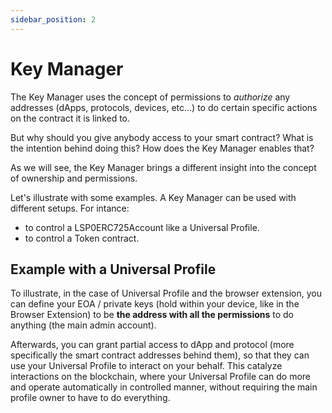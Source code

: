 ```yaml
---
sidebar_position: 2
---
```


# Key Manager

The Key Manager uses the concept of permissions to _authorize_ any addresses (dApps, protocols, devices, etc…) to do certain specific actions on the contract it is linked to.

But why should you give anybody access to your smart contract? What is the intention behind doing this? How does the Key Manager enables that?

As we will see, the Key Manager brings a different insight into the concept of ownership and permissions. 

Let's illustrate with some examples. A Key Manager can be used with different setups. For intance:

- to control a LSP0ERC725Account like a Universal Profile.
- to control a Token contract.

## Example with a Universal Profile

To illustrate, in the case of Universal Profile and the browser extension, you can define your EOA / private keys (hold within your device, like in the Browser Extension) to be **the address with all the permissions** to do anything (the main admin account). 

Afterwards, you can grant partial access to dApp and protocol (more specifically the smart contract addresses behind them), so that they can use your Universal Profile to interact on your behalf. This catalyze interactions on the blockchain, where your Universal Profile can do more and operate automatically in controlled manner, without requiring the main profile owner to have to do everything.

